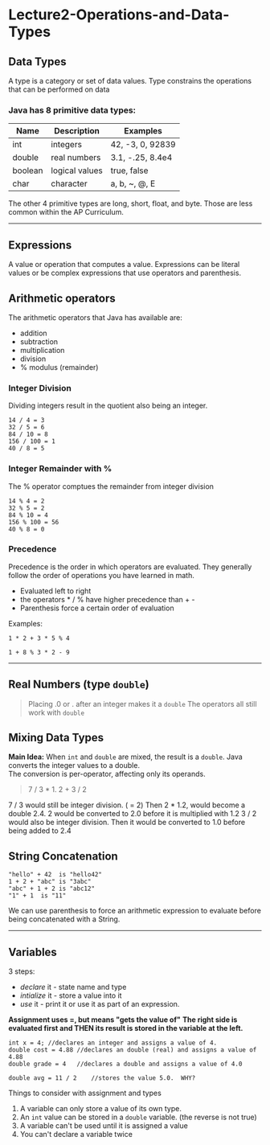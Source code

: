 # Lecture2-Operations-and-Data-Types

## Data Types 
A type is a category or set of data values. Type constrains the operations that can be performed on data

### Java has 8 primitive data types:

| Name | Description | Examples |
| ---- | ------------| ---------|
| int | integers | 42, -3, 0, 92839|
| double | real numbers | 3.1, -.25, 8.4e4 |
| boolean | logical values | true, false |
| char | character | a, b, ~, @, E|

The other 4 primitive types are long, short, float, and byte.  Those are less common within the AP Curriculum.  

---

## Expressions
A value or operation that computes a value.  Expressions can be literal values or be complex expressions that use operators and parenthesis.  

## Arithmetic operators
The arithmetic operators that Java has available are:
-  addition  
-  subtraction  
-  multiplication  
-  division  
- %   modulus (remainder)  

### Integer Division
Dividing integers result in the quotient also being an integer. 
```
14 / 4 = 3
32 / 5 = 6
84 / 10 = 8
156 / 100 = 1
40 / 8 = 5
```
### Integer Remainder with % 
The % operator comptues the remainder from integer division
```
14 % 4 = 2
32 % 5 = 2
84 % 10 = 4
156 % 100 = 56 
40 % 8 = 0
```

### Precedence
Precedence is the order in which operators are evaluated.  They generally follow the order of operations you have learned in math.  
- Evaluated left to right
- the operators * / % have higher precedence than + - 
- Parenthesis force a certain order of evaluation

Examples: 
```
1 * 2 + 3 * 5 % 4

1 + 8 % 3 * 2 - 9 

```

---

## Real Numbers (type `double`)

> Placing .0 or . after an integer makes it a `double`
> The operators all still work with `double`

## Mixing Data Types

**Main Idea:** When `int` and `double` are mixed, the result is a `double`.  Java converts the integer values to a double.  
The conversion is per-operator, affecting only its operands.  
> 7 / 3 * 1. 2 + 3 / 2  

7 / 3 would still be integer division.  ( = 2) 
Then 2 * 1.2, would become a double 2.4.  2 would be converted to 2.0 before it is multiplied with 1.2 
3 / 2 would also be integer division.  Then it would be converted to 1.0 before being added to 2.4 


## String Concatenation

```
"hello" + 42  is "hello42"  
1 + 2 + "abc" is "3abc"  
"abc" + 1 + 2 is "abc12"
"1" + 1  is "11"  
```  
We can use parenthesis to force an arithmetic expression to evaluate before being concatenated with a String.  


--- 

## Variables
3 steps:  
- *declare* it  - state name and type
- *intialize* it  - store a value into it
- *use* it  - print it or use it as part of an expression. 

**Assignment uses =, but means "gets the value of"**
**The right side is evaluated first and THEN its result is stored in the variable at the left.**

```
int x = 4; //declares an integer and assigns a value of 4. 
double cost = 4.88 //declares an double (real) and assigns a value of 4.88
double grade = 4   //declares a double and assigns a value of 4.0 

double avg = 11 / 2    //stores the value 5.0.  WHY? 
```

Things to consider with assignment and types
1. A variable can only store a value of its own type. 
2. An `int` value can be stored in a `double` variable.  (the reverse is not true)
3. A variable can't be used until it is assigned a value
4. You can't declare a variable twice

